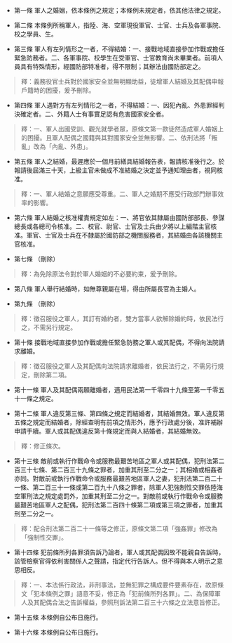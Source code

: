 * 第一條 軍人之婚姻，依本條例之規定；本條例未規定者，依其他法律之規定。

* 第二條 本條例所稱軍人，指陸、海、空軍現役軍官、士官、士兵及各軍事院、校之學員、生。

* 第三條 軍人有左列情形之一者，不得結婚：一、接戰地域直接參加作戰或擔任緊急防務者。二、各軍事院、校學生在受軍官、士官教育尚未畢業者。前項人員具有特殊情形，經國防部特准者，得不限制；其辦法由國防部定之。

> 釋：義務役官士兵對於國家安全並無明顯助益，徒增軍人結婚及其配偶申報戶籍時的困擾，爰予刪除。

* 第四條 軍人遇對方有左列情形之一者，不得結婚：一、因犯內亂、外患罪經判決確定者。二、外籍人士有事實足認有危害國家安全者。

> 釋：一、軍人出國受訓、觀光就學者眾，原條文第一款徒然造成軍人婚姻上的困擾。且軍人配偶之國籍與其對國家安全並無影響。二、依刑法將「叛亂」改為「內亂、外患」。

* 第五條 軍人之結婚，最遲應於一個月前繕具結婚報告表，報請核准後行之。於報請後屆滿三十天，上級主官未做成不准結婚之決定並予通知理由者，視同核准。

> 釋：一、軍人結婚之意願應受尊重。二、軍人之婚期不應受行政部門辦事效率的影響。

* 第六條 軍人結婚之核准權責規定如左：一、將官依其隸屬由國防部部長、參謀總長或各總司令核准。二、校官、尉官、士官及士兵由少將以上編階主官核准。軍官、士官及士兵在不隸屬於國防部之機關服務者，其結婚由各該機關主官核准。

* 第七條 （刪除）

> 釋：為免除原法令對於軍人婚姻的不必要約束，爰予刪除。

* 第八條 軍人舉行結婚時，如無尊親屬在場，得由所屬長官為主婚人。

* 第九條 （刪除）

> 釋：徵召服役之軍人，其訂有婚約者，雙方當事人欲解除婚約時，依民法行之，不需另行規定。

* 第十條 接戰地域直接參加作戰或擔任緊急防務之軍人或其配偶，不得向法院請求離婚。

> 釋：徵召服役之軍人及其配偶向法院請求離婚者，依民法行之，不需另行規定，刪除第二項。

* 第十一條 軍人及其配偶兩願離婚者，適用民法第一千零四十九條至第一千零五十一條之規定。

* 第十二條 軍人違反第三條、第四條之規定而結婚者，其結婚無效。軍人違反第五條之規定而結婚者，除經查明有前項之情形外，應予行政處分後，准許補辦申請手續。軍人或其配偶違反第十條規定而與人結婚者，其結婚無效。

> 釋：修正條次。

* 第十三條 敵前或執行作戰命令或服務最艱苦地區之軍人或其配偶，犯刑法第二百三十七條、第二百三十九條之罪者，加重其刑至二分之一；其相婚或相姦者亦同。對敵前或執行作戰命令或服務最艱苦地區軍人之妻，犯刑法第二百二十一條、第二百三十一條或第二百九十八條之罪者，除軍人犯強制性交罪依陸海空軍刑法之規定處罰外，加重其刑至二分之一。對敵前或執行作戰命令或服務最艱苦地區軍人之配偶，犯刑法第二百四十條第二項或第三項之罪者，加重其刑至二分之一。

> 釋：配合刑法第二百二十一條等之修正，原條文第二項「強姦罪」修改為「強制性交罪」。

* 第十四條 犯前條所列各罪須告訴乃論者，軍人或其配偶因故不能親自告訴時，該管檢察官得依利害關係人之聲請，指定代行告訴人。但不得與本人明示之意思相反。

> 釋：一、本法係行政法，非刑事法，並無犯罪之構成要件要素存在，故原條文「犯本條例之罪」語意不妥，修正為「犯前條所列各罪」。二、為保障軍人及其配偶合法之告訴權益，參照刑訴法第二百三十六條之立法意旨修正。

* 第十五條 本條例自公布日施行。

* 第十六條 本條例自公布日施行。

